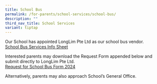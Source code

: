 ```yaml
---
title: School Bus
permalink: /for-parents/school-services/school-bus/
description: ""
third_nav_title: School Services
variant: tiptap
---
```

<p>Our School has appointed LongLim Pte Ltd as our school bus vendor.
<br><a href="https://drive.google.com/file/d/153CxcRh4hfJH4lpt92SanYk28sy7mXiG/view?usp=sharing" rel="noopener noreferrer nofollow" target="_blank">School Bus Services Info Sheet</a>
</p>
<p></p>
<p>Interested parents may download the Request Form appended below and submit
directly to LongLim Pte Ltd.
<br><a href="https://drive.google.com/file/d/1oCXqwiYVwmAqtjHPpTOl9Xi9RXc3KsU2/view?usp=sharing" rel="noopener noreferrer nofollow" target="_blank">Request for School Bus Form 2024</a>
</p>
<p>Alternatively, parents may also approach School’s General Office.</p>